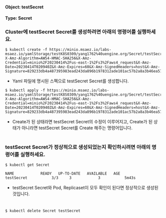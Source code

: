 
#### Object: testSecret
#### Type: Secret

### Cluster에 testSecret Secret를 생성하려면 아래의 명령어를 실행하세요.

```
$ kubectl create -f https://minio.msaez.io/labs-msaez.io/yamlStorage/testK8S0309/yang1762%40uengine.org/Secret/testSecret.yaml?X-Amz-Algorithm=AWS4-HMAC-SHA256&X-Amz-Credential=minio%2F20230414%2Fus-east-1%2Fs3%2Faws4_request&X-Amz-Date=20230414T020940Z&X-Amz-Expires=60&X-Amz-SignedHeaders=host&X-Amz-Signature=829233db4a487395983ead243da896b1978312ade101ac57b2a8a3b46ea5785d
```
- Yaml 파일에 명시된 스펙으로 testSecret Secret를 생성합니다.

```
$ kubectl apply -f https://minio.msaez.io/labs-msaez.io/yamlStorage/testK8S0309/yang1762%40uengine.org/Secret/testSecret.yaml?X-Amz-Algorithm=AWS4-HMAC-SHA256&X-Amz-Credential=minio%2F20230414%2Fus-east-1%2Fs3%2Faws4_request&X-Amz-Date=20230414T020940Z&X-Amz-Expires=60&X-Amz-SignedHeaders=host&X-Amz-Signature=829233db4a487395983ead243da896b1978312ade101ac57b2a8a3b46ea5785d
```
- Create가 된 상태라면 testSecret Secret의 수정이 이루어지고, Create가 된 상태가 아니라면 testSecret Secret를 Create 해주는 명령어입니다.  
#

### testSecret Secret가 정상적으로 생성되었는지 확인하시려면 아래의 명령어를 실행하세요.

```
$ kubectl get Secret

NAME            READY   UP-TO-DATE   AVAILABLE   AGE
testSecret           3/3     3            3           5m43s

```
- testSecret Secret와 Pod, Replicaset이 모두 확인이 된다면 정상적으로 생성된 것입니다.
#

```
$ kubectl delete Secret testSecret
```
#
